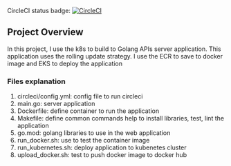 CircleCI status badge: 
[![CircleCI](https://dl.circleci.com/status-badge/img/gh/laihoangdung/devops-capston-k8s-project/tree/master.svg?style=svg)](https://dl.circleci.com/status-badge/redirect/gh/laihoangdung/devops-capston-k8s-project/tree/master)

## Project Overview

In this project, I use the k8s to build to Golang APIs server application. This application uses the rolling update strategy. I use the ECR to save to docker image and EKS to deploy the application

### Files explanation
1. circleci/config.yml: config file to run circleci
3. main.go: server application
4. Dockerfile: define container to run the application
6. Makefile: define common commands help to install libraries, test, lint the application
7. go.mod: golang libraries to use in the web application
8. run_docker.sh: use to test the container image
9. run_kubernetes.sh: deploy application to kubenetes cluster
10. upload_docker.sh: test to push docker image to docker hub